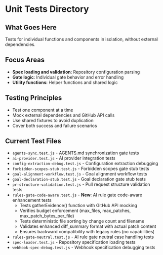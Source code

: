 # Unit Tests Directory

## What Goes Here
Tests for individual functions and components in isolation, without external dependencies.

## Focus Areas
- **Spec loading and validation**: Repository configuration parsing
- **Gate logic**: Individual gate behavior and error handling  
- **Utility functions**: Helper functions and shared logic

## Testing Principles
- Test one component at a time
- Mock external dependencies and GitHub API calls
- Use shared fixtures to avoid duplication
- Cover both success and failure scenarios

## Current Test Files
- `agents-sync.test.js` - AGENTS.md synchronization gate tests
- `ai-provider.test.js` - AI provider integration tests
- `config-extraction-debug.test.js` - Configuration extraction debugging
- `forbidden-scopes-stub.test.js` - Forbidden scopes gate stub tests
- `goal-alignment-workflow.test.js` - Goal alignment workflow tests
- `goal-declaration-stub.test.js` - Goal declaration gate stub tests
- `pr-structure-validation.test.js` - Pull request structure validation tests
- `rules-gate-code-aware.test.js` - **New**: AI rule gate code-aware enhancement tests
  - Tests gatherEvidence() function with GitHub API mocking
  - Verifies budget enforcement (max_files, max_patches, max_patch_bytes_per_file)
  - Tests deterministic file sorting by change count and filename
  - Validates enhanced diff_summary format with actual patch content
  - Ensures backward compatibility with legacy rules (no capabilities)
- `rules-gate-neutral.test.js` - AI rule gate neutral case handling tests
- `spec-loader.test.js` - Repository specification loading tests
- `webhook-spec-debug.test.js` - Webhook specification debugging tests